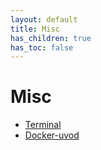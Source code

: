 ```yaml
---
layout: default
title: Misc
has_children: true
has_toc: false
---
```


# Misc

- [Terminal](../misc/linux)
- [Docker-uvod](../misc/docker)